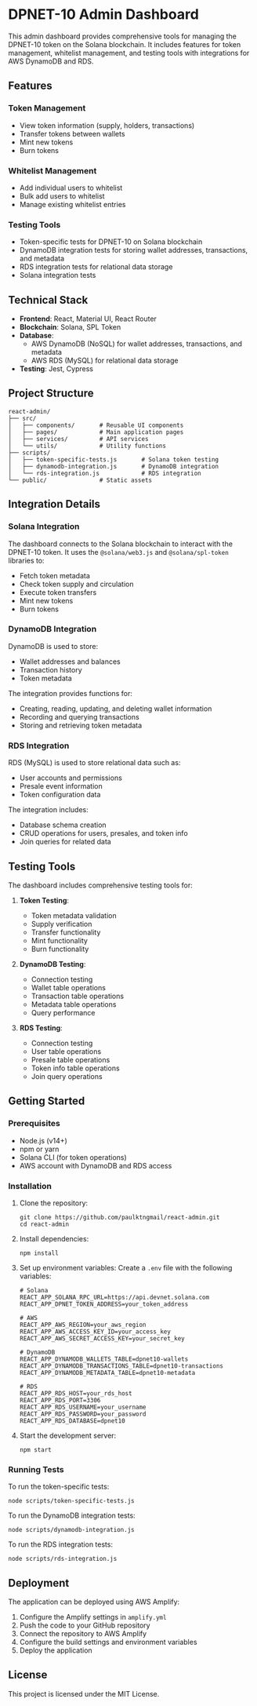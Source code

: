 # DPNET-10 Admin Dashboard

This admin dashboard provides comprehensive tools for managing the DPNET-10 token on the Solana blockchain. It includes features for token management, whitelist management, and testing tools with integrations for AWS DynamoDB and RDS.

## Features

### Token Management
- View token information (supply, holders, transactions)
- Transfer tokens between wallets
- Mint new tokens
- Burn tokens

### Whitelist Management
- Add individual users to whitelist
- Bulk add users to whitelist
- Manage existing whitelist entries

### Testing Tools
- Token-specific tests for DPNET-10 on Solana blockchain
- DynamoDB integration tests for storing wallet addresses, transactions, and metadata
- RDS integration tests for relational data storage
- Solana integration tests

## Technical Stack

- **Frontend**: React, Material UI, React Router
- **Blockchain**: Solana, SPL Token
- **Database**: 
  - AWS DynamoDB (NoSQL) for wallet addresses, transactions, and metadata
  - AWS RDS (MySQL) for relational data storage
- **Testing**: Jest, Cypress

## Project Structure

```
react-admin/
├── src/
│   ├── components/       # Reusable UI components
│   ├── pages/            # Main application pages
│   ├── services/         # API services
│   └── utils/            # Utility functions
├── scripts/
│   ├── token-specific-tests.js       # Solana token testing
│   ├── dynamodb-integration.js       # DynamoDB integration
│   └── rds-integration.js            # RDS integration
└── public/               # Static assets
```

## Integration Details

### Solana Integration

The dashboard connects to the Solana blockchain to interact with the DPNET-10 token. It uses the `@solana/web3.js` and `@solana/spl-token` libraries to:

- Fetch token metadata
- Check token supply and circulation
- Execute token transfers
- Mint new tokens
- Burn tokens

### DynamoDB Integration

DynamoDB is used to store:

- Wallet addresses and balances
- Transaction history
- Token metadata

The integration provides functions for:
- Creating, reading, updating, and deleting wallet information
- Recording and querying transactions
- Storing and retrieving token metadata

### RDS Integration

RDS (MySQL) is used to store relational data such as:

- User accounts and permissions
- Presale event information
- Token configuration data

The integration includes:
- Database schema creation
- CRUD operations for users, presales, and token info
- Join queries for related data

## Testing Tools

The dashboard includes comprehensive testing tools for:

1. **Token Testing**:
   - Token metadata validation
   - Supply verification
   - Transfer functionality
   - Mint functionality
   - Burn functionality

2. **DynamoDB Testing**:
   - Connection testing
   - Wallet table operations
   - Transaction table operations
   - Metadata table operations
   - Query performance

3. **RDS Testing**:
   - Connection testing
   - User table operations
   - Presale table operations
   - Token info table operations
   - Join query operations

## Getting Started

### Prerequisites

- Node.js (v14+)
- npm or yarn
- Solana CLI (for token operations)
- AWS account with DynamoDB and RDS access

### Installation

1. Clone the repository:
   ```
   git clone https://github.com/paulktngmail/react-admin.git
   cd react-admin
   ```

2. Install dependencies:
   ```
   npm install
   ```

3. Set up environment variables:
   Create a `.env` file with the following variables:
   ```
   # Solana
   REACT_APP_SOLANA_RPC_URL=https://api.devnet.solana.com
   REACT_APP_DPNET_TOKEN_ADDRESS=your_token_address

   # AWS
   REACT_APP_AWS_REGION=your_aws_region
   REACT_APP_AWS_ACCESS_KEY_ID=your_access_key
   REACT_APP_AWS_SECRET_ACCESS_KEY=your_secret_key

   # DynamoDB
   REACT_APP_DYNAMODB_WALLETS_TABLE=dpnet10-wallets
   REACT_APP_DYNAMODB_TRANSACTIONS_TABLE=dpnet10-transactions
   REACT_APP_DYNAMODB_METADATA_TABLE=dpnet10-metadata

   # RDS
   REACT_APP_RDS_HOST=your_rds_host
   REACT_APP_RDS_PORT=3306
   REACT_APP_RDS_USERNAME=your_username
   REACT_APP_RDS_PASSWORD=your_password
   REACT_APP_RDS_DATABASE=dpnet10
   ```

4. Start the development server:
   ```
   npm start
   ```

### Running Tests

To run the token-specific tests:
```
node scripts/token-specific-tests.js
```

To run the DynamoDB integration tests:
```
node scripts/dynamodb-integration.js
```

To run the RDS integration tests:
```
node scripts/rds-integration.js
```

## Deployment

The application can be deployed using AWS Amplify:

1. Configure the Amplify settings in `amplify.yml`
2. Push the code to your GitHub repository
3. Connect the repository to AWS Amplify
4. Configure the build settings and environment variables
5. Deploy the application

## License

This project is licensed under the MIT License.
